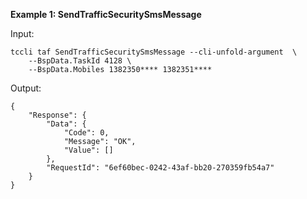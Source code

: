 **Example 1: SendTrafficSecuritySmsMessage**



Input: 

```
tccli taf SendTrafficSecuritySmsMessage --cli-unfold-argument  \
    --BspData.TaskId 4128 \
    --BspData.Mobiles 1382350**** 1382351****
```

Output: 
```
{
    "Response": {
        "Data": {
            "Code": 0,
            "Message": "OK",
            "Value": []
        },
        "RequestId": "6ef60bec-0242-43af-bb20-270359fb54a7"
    }
}
```

